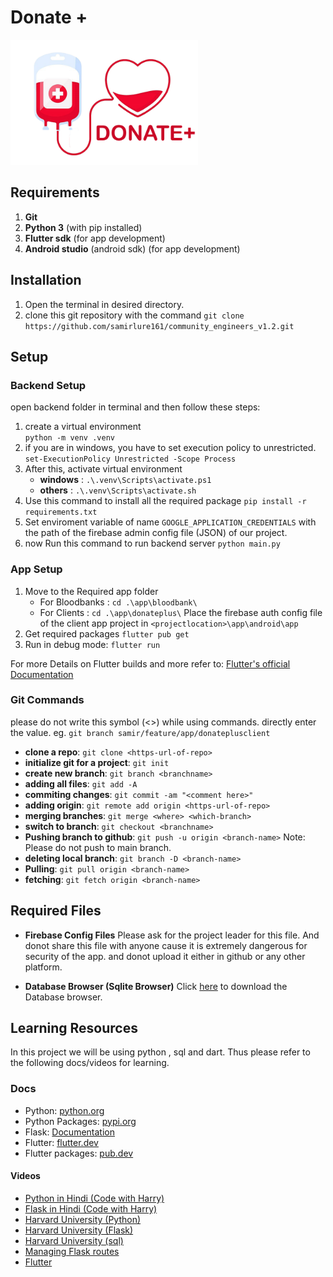 # Donate +

<img src="./app/donateplus/assets/logo.png" width="300px"/>

## Requirements

1. **Git**
2. **Python 3** (with pip installed)
3. **Flutter sdk** (for app development)
4. **Android studio** (android sdk) (for app development)

## Installation

1. Open the terminal in desired directory.
2. clone this git repository with the command
    ```git clone https://github.com/samirlure161/community_engineers_v1.2.git```

## Setup

### Backend Setup

open backend folder in terminal and then follow these steps:

1. create a virtual environment  
    ```python -m venv .venv```
2. if you are in windows, you have to set execution policy to unrestricted.
   ```set-ExecutionPolicy Unrestricted -Scope Process```
3. After this, activate virtual environment
   + **windows** :
        ```.\.venv\Scripts\activate.ps1```
   + **others** :
        ```.\.venv\Scripts\activate.sh```
4. Use this command to install all the required package
    ```pip install -r requirements.txt```
5. Set enviroment variable of name `GOOGLE_APPLICATION_CREDENTIALS` with the path of the firebase admin config file (JSON) of our project.
6. now Run this command to run backend server
   ```python main.py```

### App Setup

1. Move to the Required app folder
   + For Bloodbanks :
    ```cd .\app\bloodbank\```
   + For Clients :
    ```cd .\app\donateplus\```
    Place the firebase auth config file of the client app project in `<projectlocation>\app\android\app`
2. Get required packages
   ```flutter pub get```
3. Run in debug mode:
   ```flutter run```

For more Details on Flutter builds and more refer to:
[Flutter's official Documentation](https://flutter.dev)

### Git Commands

please do not write this symbol (<>) while using commands. directly enter the value.
eg. `git branch samir/feature/app/donateplusclient`

+ **clone a repo**:
   `git clone <https-url-of-repo>`
+ **initialize git for a project**:
  `git init`
+ **create new branch**:
  `git branch <branchname>`
+ **adding all files**:
  `git add -A`
+ **commiting changes**:
  `git commit -am "<comment here>"`
+ **adding origin**:
  `git remote add origin <https-url-of-repo>`
+ **merging branches**:
  `git merge <where> <which-branch>`
+ **switch to branch**:
  `git checkout <branchname>`
+ **Pushing branch to github**:
  `git push -u origin <branch-name>`
  Note: Please do not push to main branch.
+ **deleting local branch**:
  `git branch -D <branch-name>`
+ **Pulling**:
  `git pull origin <branch-name>`
+ **fetching**:
  `git fetch origin <branch-name>`

## Required Files

+ **Firebase Config Files**
    Please ask for the project leader for this file. And donot share this file with anyone cause it is extremely dangerous for security of the app. and donot upload it either in github or any other platform.

+ **Database Browser (Sqlite Browser)**
    Click [here](https://sqlitebrowser.org/) to download the Database browser.

## Learning Resources

In this project we will be using python , sql and dart. Thus please refer to the following docs/videos for learning.

### Docs

+ Python: [python.org](https://python.org)
+ Python Packages: [pypi.org](https://pypi.org/)
+ Flask: [Documentation](https://flask.palletsprojects.com/en/2.0.x/)
+ Flutter: [flutter.dev](https://flutter.dev)
+ Flutter packages: [pub.dev](https://pub.dev)

#### Videos

+ [Python in Hindi (Code with Harry)](https://www.youtube.com/watch?v=gfDE2a7MKjA)
+ [Flask in Hindi (Code with Harry)](https://www.youtube.com/watch?v=oA8brF3w5XQ)
+ [Harvard University (Python)](https://www.youtube.com/watch?v=ky-24RvI57s)
+ [Harvard University (Flask)](https://www.youtube.com/watch?v=CUIK3tKNH5E)
+ [Harvard University (sql)](https://www.youtube.com/watch?v=D-1kNFO568c)
+ [Managing Flask routes](https://www.youtube.com/watch?v=WteIH6J9v64)
+ [Flutter](https://www.youtube.com/watch?v=j-LOab_PzzU)
